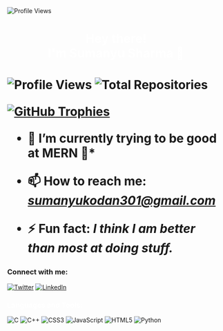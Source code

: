 
<img src="(https://user-images.githubusercontent.com/74038190/225813708-98b745f2-7d22-48cf-9150-083f1b00d6c9.gif)" alt="Profile Views" />
<h1 align="center" style="color: white;">Hey there! <br> I'm Sumanyu Sharma 👋<h1>

<p align="left">
  <img src="https://komarev.com/ghpvc/?username=Sumanyu301&label=Profile%20views&color=8b00ff&style=flat" alt="Profile Views" />
  <img src="https://img.shields.io/badge/Total%20Repos-10-8b00ff" alt="Total Repositories" />
</p>

<div style="display: flex; justify-content: flex-start; margin-bottom: 20px;">
  <a href="https://github.com/ryo-ma/github-profile-trophy" style="margin-right: 20px;">
    <img src="https://github-profile-trophy.vercel.app/?username=Sumanyu301&theme=nord" alt="GitHub Trophies" />
  </a>
</div>



- 🔭 I’m currently trying to be good at MERN 🤖*


- 📫 How to reach me: *sumanyukodan301@gmail.com*


- ⚡ Fun fact: *I think I am better than most at doing stuff.*

### Connect with me:
[![Twitter](https://img.shields.io/badge/Twitter-%231DA1F2.svg?style=for-the-badge&logo=twitter&logoColor=white)](https://twitter.com/Sumanyusharma4)
[![LinkedIn](https://img.shields.io/badge/LinkedIn-%230077B5.svg?style=for-the-badge&logo=linkedin&logoColor=white)](https://www.linkedin.com/in/sumanyu-sharma-975377263/)





<h3 align="left" style="color: white;">Languages and Tools:</h3>

![C](https://img.shields.io/badge/c-%2300599C.svg?style=for-the-badge&logo=c&logoColor=white) ![C++](https://img.shields.io/badge/c++-%2300599C.svg?style=for-the-badge&logo=c%2B%2B&logoColor=white) ![CSS3](https://img.shields.io/badge/css3-%231572B6.svg?style=for-the-badge&logo=css3&logoColor=white) ![JavaScript](https://img.shields.io/badge/javascript-%23323330.svg?style=for-the-badge&logo=javascript&logoColor=%23F7DF1E) ![HTML5](https://img.shields.io/badge/html5-%23E34F26.svg?style=for-the-badge&logo=html5&logoColor=white) ![Python](https://img.shields.io/badge/python-3670A0?style=for-the-badge&logo=python&logoColor=ffdd54) 

